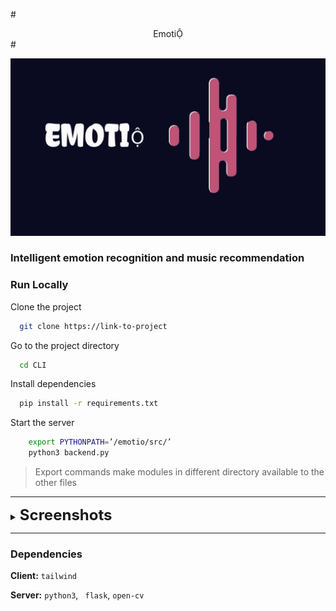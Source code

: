 
#<center> EmotiỘ </center> #

![EmotioỘ](./static/assets/emotio.jpg)


### Intelligent emotion recognition and music recommendation ##

### Run Locally

Clone the project

```bash
  git clone https://link-to-project
```

Go to the project directory

```bash
  cd CLI
```

Install dependencies

```bash
  pip install -r requirements.txt
```

Start the server

```bash
    export PYTHONPATH=’/emotio/src/’
    python3 backend.py
```
> Export commands make modules in different directory available to the other files

  
---

<details>
<summary> <strong><font size="+2"> Screenshots </font></strong/></summary>
  <br>
  


![App Screenshot](/static/assets/ss1.png)


  ![App Screenshot](/static/assets/ss2.png)
## License

[MIT](https://choosealicense.com/licenses/mit/)

</details> 

--- 
### Dependencies 

**Client:** `tailwind`

**Server:** `python3`, ` flask`, `open-cv` 

  